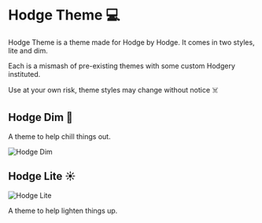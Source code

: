 # Hodge Theme 💻

Hodge Theme is a theme made for Hodge by Hodge. It comes in two styles, lite and dim.

Each is a mismash of pre-existing themes with some custom Hodgery instituted.

Use at your own risk, theme styles may change without notice ☠️

## Hodge Dim 🌙

A theme to help chill things out.

![Hodge Dim](images/dim.png "Hodge Dim 🌙 ")

## Hodge Lite ☀️

![Hodge Lite](images/lite.png "Hodge Lite ☀️ ")

A theme to help lighten things up.
